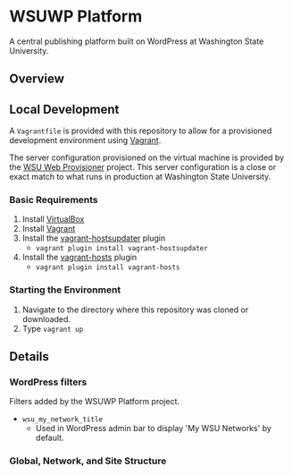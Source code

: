 # WSUWP Platform

A central publishing platform built on WordPress at Washington State University.

## Overview

## Local Development

A `Vagrantfile` is provided with this repository to allow for a provisioned development environment using [Vagrant](http://vagrantup.com).

The server configuration provisioned on the virtual machine is provided by the [WSU Web Provisioner](https://github.com/washingtonstateuniversity/wsu-web-provisioner) project. This server configuration is a close or exact match to what runs in production at Washington State University.

### Basic Requirements

1. Install [VirtualBox](http://virtualbox.org)
1. Install [Vagrant](http://vagrantup.com)
1. Install the [vagrant-hostsupdater](https://github.com/cogitatio/vagrant-hostsupdater) plugin
    * `vagrant plugin install vagrant-hostsupdater`
1. Install the [vagrant-hosts](https://github.com/adrienthebo/vagrant-hosts) plugin
    * `vagrant plugin install vagrant-hosts`

### Starting the Environment

1. Navigate to the directory where this repository was cloned or downloaded.
1. Type `vagrant up`

## Details

### WordPress filters

Filters added by the WSUWP Platform project.

* `wsu_my_network_title`
	* Used in WordPress admin bar to display 'My WSU Networks' by default.

### Global, Network, and Site Structure
